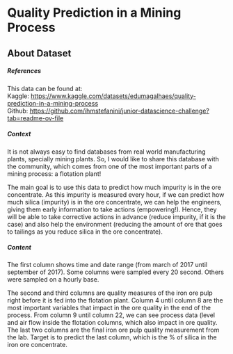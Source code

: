 # Quality Prediction in a Mining Process

## About Dataset

##### References
This data can be found at:<br>
Kaggle: https://www.kaggle.com/datasets/edumagalhaes/quality-prediction-in-a-mining-process<br>
Github: https://github.com/ihmstefanini/junior-datascience-challenge?tab=readme-ov-file<br>

##### Context
It is not always easy to find databases from real world manufacturing plants, specially mining plants. So, I would like to share this database with the community, which comes from one of the most important parts of a mining process: a flotation plant!

The main goal is to use this data to predict how much impurity is in the ore concentrate. As this impurity is measured every hour, if we can predict how much silica (impurity) is in the ore concentrate, we can help the engineers, giving them early information to take actions (empowering!). Hence, they will be able to take corrective actions in advance (reduce impurity, if it is the case) and also help the environment (reducing the amount of ore that goes to tailings as you reduce silica in the ore concentrate).

##### Content
The first column shows time and date range (from march of 2017 until september of 2017). Some columns were sampled every 20 second. Others were sampled on a hourly base.

The second and third columns are quality measures of the iron ore pulp right before it is fed into the flotation plant. Column 4 until column 8 are the most important variables that impact in the ore quality in the end of the process. From column 9 until column 22, we can see process data (level and air flow inside the flotation columns, which also impact in ore quality. The last two columns are the final iron ore pulp quality measurement from the lab.
Target is to predict the last column, which is the % of silica in the iron ore concentrate.
